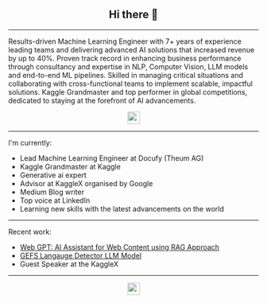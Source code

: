 <h2 align="center">Hi there 👋</h2>

---
Results-driven Machine Learning Engineer with 7+ years of experience leading teams and delivering advanced AI solutions that increased revenue by up to 40%. Proven track record in enhancing business performance through consultancy and expertise in NLP, Computer Vision, LLM models and end-to-end ML pipelines. Skilled in managing critical situations and collaborating with cross-functional teams to implement scalable, impactful solutions. Kaggle Grandmaster and top performer in global competitions, dedicated to staying at the forefront of AI advancements.

<p align=center>
<a href="https://www.kaggle.com/muhammadimran112233"><img height="25" src="https://img.shields.io/badge/Kaggle-profile-%2320beff"></a>
</p>

---
I'm currently:
-   Lead Machine Learning Engineer at Docufy (Theum AG)
-   Kaggle Grandmaster at Kaggle
-   Generative ai expert
-   Advisor at KaggleX organised by Google
-   Medium Blog writer
-   Top voice at LinkedIn
-   Learning new skills with the latest advancements on the world 
---

Recent work:
- <a href="https://github.com/Imran-ml/WebGPT-Your-AI-Assistant-for-Web-Content">Web GPT: AI Assistant for Web Content using RAG Approach</a>
- <a href="https://huggingface.co/ImranzamanML/GEFS-language-detector">GEFS Langauge Detector LLM Model</a>
- Guest Speaker at the KaggleX

---

<!--<p align="center">
  <img align="center" src="https://github-readme-stats.vercel.app/api/top-langs/?username=Imran-ml&layout=compact)](https://github.com/anuraghazra/github-readme-stats" />
</p> -->

<p align=center>
<img height="25" src="https://komarev.com/ghpvc/?username=Imran-ml&color=brightgreen" />
<a href="https://github.com/Imran-ml">
</a>
</p>


<!-- ![Imran's github stats](https://github-readme-stats.vercel.app/api?username=Imran-ml&show_icons=true&hide=contribs,issues)
